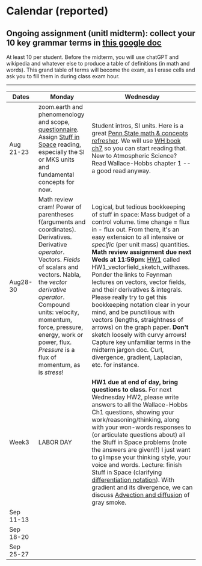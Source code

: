 # Calendar (reported) 

## Ongoing assignment (unitl midterm): collect your 10 key grammar terms in [this google doc](https://docs.google.com/document/d/167c9hzHmwGoN1B_j-ZskOJ8Ffwu-GBIl4-UckAuDVK4/edit?usp=sharing)
At least 10 per student. Before the midterm, you will use chatGPT and wikipedia and whatever else to produce a table of definitions (in math and words). This grand table of terms will become the exam, as I erase cells and ask you to fill them in during class exam hour. 

---------

Dates	|Monday	|Wednesday
-------|------------- | ------------- 
Aug 21-23 |zoom.earth and phenomenology and scope, [questionnaire](https://github.com/ATMOcanes/ATM651/blob/master/Week1-2_basics/ATM_GradDyn_Intake_Questionnaire.docx). Assign [Stuff in Space](https://weather.rsmas.miami.edu/bmapes/http/pagestuff/ShortCourseBook/Chapter1_StuffInSpace.pdf) reading, especially the SI or MKS units and fundamental concepts for now. | Student intros, SI units. Here is a great [Penn State math & concepts refresher](https://www.e-education.psu.edu/meteo300/node/694). We will use [WH book ch7](https://weather.rsmas.miami.edu/bmapes/http/pagestuff/WallaceHobbs-Ch7.pdf) so you can start reading that. New to Atmospheric Science? Read Wallace-Hobbs chapter 1 -- a good read anyway. 
Aug28-30 	| Math review cram! Power of parentheses f(arguments and coordinates). Derivatives. Derivative *operator*. Vectors. *Fields* of scalars and vectors. Nabla, the *vector derivative operator*. Compound units: velocity, momentum, force, pressure, energy, work or power, flux. *Pressure* is a flux of momentum, as is *stress*! | Logical, but tedious bookkeeping of stuff in space: Mass budget of a control volume. time change = flux in - flux out. From there, it's an easy extension to all intensive or *specific* (per unit mass) quantities. **Math review assignment due next Weds at 11:59pm**: [HW1](https://github.com/ATMOcanes/ATM651/blob/master/Week1-2_basics) called HW1_vectorfield_sketch_withaxes. Ponder the links to Feynman lectures on vectors, vector fields, and their derivatives & integrals. Please really try to get this bookkeeping notation clear in your mind, and be punctilious with vectors (lengths, straightness of arrows) on the graph paper. **Don't** sketch loosely with curvy arrows! Capture key unfamiliar terms in the midterm jargon doc. Curl, divergence, gradient, Laplacian, etc. for instance. 
Week3|LABOR DAY | **HW1 due at end of day, bring questions to class.** For next Wednesday HW2, please write answers to all the Wallace-Hobbs Ch1 questions, showing your work/reasoning/thinking, along with your won-words responses to (or articulate questions about) all the Stuff in Space problems (note the answers are given!!)  I just want to glimpse your thinking style, your voice and words. Lecture: finish Stuff in Space (clarifying [differentiation notation](https://en.wikipedia.org/wiki/Notation_for_differentiation#Partial_derivatives)). With gradient and its divergence, we can discuss [Advection and diffusion](https://github.com/ATMOcanes/ATM651/blob/master/Files_unsorted/Advection_diffusion.demos.pdf) of gray smoke. 
Sep 11-13 |||
Sep 18-20 |||
Sep 25-27 |||
